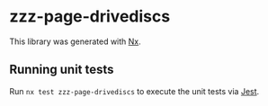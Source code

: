 # zzz-page-drivediscs

This library was generated with [Nx](https://nx.dev).

## Running unit tests

Run `nx test zzz-page-drivediscs` to execute the unit tests via [Jest](https://jestjs.io).
